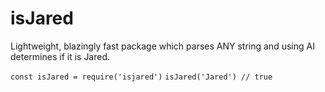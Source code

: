 # isJared

Lightweight, blazingly fast package which parses ANY string and using AI determines if it is Jared.

`const isJared = require('isjared')`
`isJared('Jared') // true`
